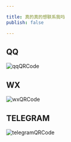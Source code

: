 ```yaml
---

title: 真的真的想联系我吗
publish: false

---
```


## QQ

![qqQRCode](/images/qq.jpg)

## WX

![wxQRCode](/images/wx.jpg)

## TELEGRAM

![telegramQRCode](/images/telegram.jpg)